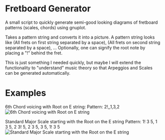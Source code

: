# Fretboard Generator

A small script to quickly generate semi-good looking diagrams of fretboard patterns (scales, chords) using gnuplot.

Takes a pattern string and converts it into a picture. A pattern string looks like
(All frets on first string separated by a space), (All frets on second string separated by a space), ...
Optionally, one can signify the root note by placing a "!" behind the fret.

This is just something I needed quickly, but maybe I will extend the functionality to "understand" music theory so that Arpeggios and Scales can be generated automatically.

# Examples

6th Chord voicing with Root on E string:
Pattern: 2!,,1,3,2
![6th Chord voicing with Root on E string](../samplePictures/pics/ERoot6.png?raw=true)

Standard Major Scale starting with the Root on the E string
Pattern:  1! 3 5, 1 3 5, 2 3! 5, 2 3 5, 3 5, 1! 3 5
![Standard Major Scale starting with the Root on the E string](../samplePictures/pics/1PosMajorScale.png?raw=true)
